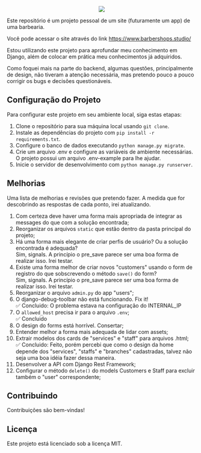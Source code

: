 <p align="center">
  <img src="https://github.com/wsvincent/awesome-django/raw/main/assets/django-logo-negative.svg" />
</p>

Este repositório é um projeto pessoal de um site (futuramente um app) de uma barbearia.

Você pode acessar o site através do link https://www.barbershops.studio/

Estou utilizando este projeto para aprofundar meu conhecimento em Django, além de colocar em prática meu conhecimentos já adquiridos.

Como foquei mais na parte do backend, algumas questões, principalmente de design, não tiveram a atenção necessária, mas pretendo pouco a pouco corrigir os bugs e decisões questionáveis.


## Configuração do Projeto
Para configurar este projeto em seu ambiente local, siga estas etapas:

1. Clone o repositório para sua máquina local usando `git clone`.
2. Instale as dependências do projeto com `pip install -r requirements.txt`.
3. Configure o banco de dados executando `python manage.py migrate`.
4. Crie um arquivo .env e configure as variáveis de ambiente necessárias. O projeto possui um arquivo .env-example para lhe ajudar.
5. Inicie o servidor de desenvolvimento com `python manage.py runserver`.

## Melhorias
Uma lista de melhorias e revisões que pretendo fazer. A medida que for descobrindo as respostas de cada ponto, irei atualizando.

1. Com certeza deve haver uma forma mais apropriada de integrar as messages do que com a solução encontrada;
2. Reorganizar os arquivos `static` que estão dentro da pasta principal do projeto;
3. Há uma forma mais elegante de criar perfis de usuário? Ou a solução encontrada é adequada?
  <br> Sim, signals. A princípio o pre_save parece ser uma boa forma de realizar isso. Irei testar.
5. Existe uma forma melhor de criar novos "customers" usando o form de registro do que sobscrevendo o método `save()` do form?
  <br> Sim, signals. A princípio o pre_save parece ser uma boa forma de realizar isso. Irei testar.
7. Reorganizar o arquivo `admin.py` do app "users";
8. O django-debug-toolbar não está funcionando. Fix it!
  <br>✅ Concluido:  O problema estava na configuração do INTERNAL_IP
9. O `allowed_host` precisa ir para o arquivo `.env`;
  <br>✅ Concluido
10. O design do forms está horrível. Consertar;
11. Entender melhor a forma mais adequada de lidar com assets;
12. Extrair modelos dos cards de "services" e "staff" para arquivos .html;
  <br>✅ Concluido: Feito, porém percebi que como o design da home depende dos "services", "staffs" e "branches" cadastradas, talvez não seja uma boa idéia fazer dessa maneira. 
14. Desenvolver a API com Django Rest Framework;
15. Configurar o método `delete()` do models Customers e Staff para excluir também o "user" correspondente;

## Contribuindo
Contribuições são bem-vindas!

## Licença
Este projeto está licenciado sob a licença MIT.

